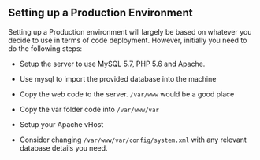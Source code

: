 ## Setting up a Production Environment

Setting up a Production environment will largely be based on whatever you decide to use in terms of code deployment. However, initially you need to do the following steps:

* Setup the server to use MySQL 5.7, PHP 5.6 and Apache.

* Use mysql to import the provided database into the machine

* Copy the web code to the server. `/var/www` would be a good place

* Copy the var folder code into `/var/www/var`
 
* Setup your Apache vHost

* Consider changing `/var/www/var/config/system.xml` with any relevant database details you need.